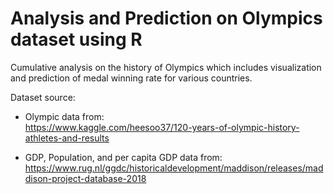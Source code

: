 # Analysis and Prediction on Olympics dataset using R

Cumulative analysis on the history of Olympics which includes visualization and prediction of medal winning rate for various countries. 

Dataset source:
- Olympic data from:<br> 
https://www.kaggle.com/heesoo37/120-years-of-olympic-history-athletes-and-results

- GDP, Population, and per capita GDP data from: <br>
https://www.rug.nl/ggdc/historicaldevelopment/maddison/releases/maddison-project-database-2018

